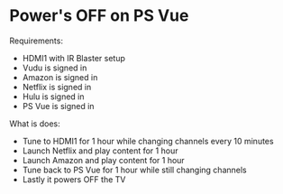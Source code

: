 # Power's OFF on PS Vue

Requirements:
* HDMI1 with IR Blaster setup
* Vudu is signed in
* Amazon is signed in
* Netflix is signed in
* Hulu is signed in
* PS Vue is signed in

What is does:
* Tune to HDMI1 for 1 hour while changing channels every 10 minutes
* Launch Netflix and play content for 1 hour
* Launch Amazon and play content for 1 hour
* Tune back to PS Vue for 1 hour while still changing channels
* Lastly it powers OFF the TV
